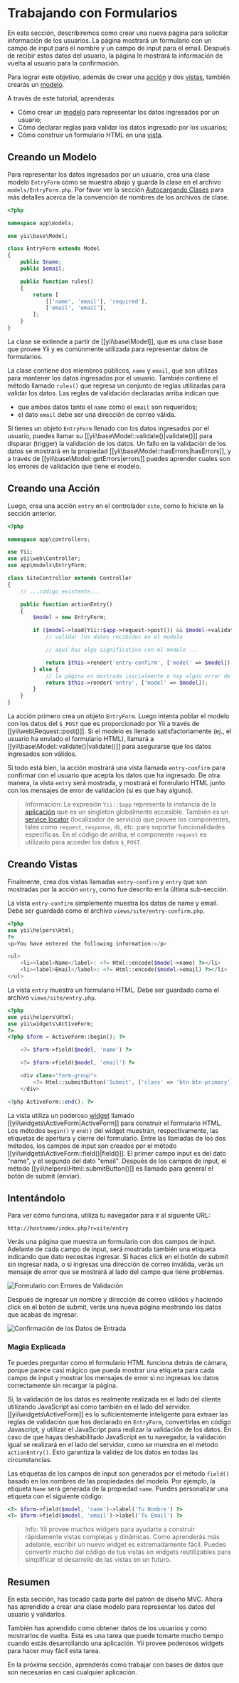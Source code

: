 Trabajando con Formularios
==========================

En esta sección, describiremos como crear una nueva página para solicitar información de los usuarios.
La página mostrará un formulario con un campo de input para el nombre y un campo de input para el email.
Después de recibir estos datos del usuario, la página le mostrará la información de vuelta al usuario para la confirmación.

Para lograr este objetivo, además de crear una [acción](structure-controllers.md) y
dos [vistas](structure-views.md), también crearás un [modelo](structure-models.md).

A través de este tutorial, aprenderás

* Cómo crear un [modelo](structure-models.md) para representar los datos ingresados por un usuario;
* Cómo declarar reglas para validar los datos ingresado por los usuarios;
* Cómo construir un formulario HTML en una [vista](structure-views.md).


Creando un Modelo <a name="creating-model"></a>
-----------------

Para representar los datos ingresados por un usuario, crea una clase modelo `EntryForm` cómo se muestra abajo y
guarda la clase en el archivo `models/EntryForm.php`. Por favor ver la sección [Autocargando Clases](concept-autoloading.md)
para más detalles acerca de la convención de nombres de los archivos de clase.

```php
<?php

namespace app\models;

use yii\base\Model;

class EntryForm extends Model
{
    public $name;
    public $email;

    public function rules()
    {
        return [
            [['name', 'email'], 'required'],
            ['email', 'email'],
        ];
    }
}
```

La clase se extiende a partir de [[yii\base\Model]], que es una clase base que provee Yii y es comúnmente utilizada
para representar datos de formularios.

La clase contiene dos miembros públicos, `name` y `email`, que son utilizas para mantener
los datos ingresados por el usuario. También contiene el método llamado `rules()` que regresa un conjunto
de reglas utilizadas para validar los datos. Las reglas de validación declaradas arriba indican que

* que ambos datos tanto el `name` como el `email` son requeridos;
* el dato `email` debe ser una dirección de correo válida.

Si tienes un objeto `EntryForm` llenado con los datos ingresados por el usuario, puedes llamar
su [[yii\base\Model::validate()|validate()]] para disparar (trigger) la validación de los datos. Un fallo en la validación
de los datos se mostrará en la propiedad [[yii\base\Model::hasErrors|hasErrors]], y a través de
[[yii\base\Model::getErrors|errors]] puedes aprender cuales son los errores de validación que tiene el modelo.


Creando una Acción <a name="creating-action"></a>
------------------

Luego, crea una acción `entry` en el controlador `site`, como lo hiciste en la sección anterior.

```php
<?php

namespace app\controllers;

use Yii;
use yii\web\Controller;
use app\models\EntryForm;

class SiteController extends Controller
{
    // ...código existente...

    public function actionEntry()
    {
        $model = new EntryForm;

        if ($model->load(Yii::$app->request->post()) && $model->validate()) {
            // validar los datos recibidos en el modelo

            // aquí haz algo significativo con el modelo ...

            return $this->render('entry-confirm', ['model' => $model]);
        } else {
            // la página es mostrada inicialmente o hay algún error de validación
            return $this->render('entry', ['model' => $model]);
        }
    }
}
```

La acción primero crea un objeto `EntryForm`. Luego intenta poblar el modelo
con los datos del `$_POST` que es proporcionado por Yii a través de [[yii\web\Request::post()]].
Si el modelo es llenado satisfactoriamente (ej., el usuario ha enviado el formulario HTML),
llamará a [[yii\base\Model::validate()|validate()]] para asegurarse que los datos ingresados
son válidos.

Si todo está bien, la acción mostrará una vista llamada `entry-confirm` para confirmar
con el usuario que acepta los datos que ha ingresado. De otra manera, la vista `entry` será
mostrada, y mostrará el formulario HTML junto con los mensajes de error de validación (si es que hay alguno).

> Información: La expresión `Yii::$app` representa la instancia de la [aplicación](structure-applications.md)
  que es un singleton globalmente accesible. También es un [service locator](concept-service-locator.md) (localizador de servicio)
  que provee los componentes, tales como `request`, `response`, `db`, etc. para soportar funcionalidades específicas.
  En el código de arriba, el componente `request` es utilizado para acceder los datos `$_POST`.


Creando Vistas <a name="creating-views"></a>
--------------

Finalmente, crea dos vistas llamadas `entry-confirm` y `entry` que son mostradas por la acción `entry`,
como fue descrito en la última sub-sección.

La vista `entry-confirm` simplemente muestra los datos de name y email. Debe ser guardada como el archivo `views/site/entry-confirm.php`.

```php
<?php
use yii\helpers\Html;
?>
<p>You have entered the following information:</p>

<ul>
    <li><label>Name</label>: <?= Html::encode($model->name) ?></li>
    <li><label>Email</label>: <?= Html::encode($model->email) ?></li>
</ul>
```

La vista `entry` muestra un formulario HTML. Debe ser guardado como el archivo `views/site/entry.php`.

```php
<?php
use yii\helpers\Html;
use yii\widgets\ActiveForm;
?>
<?php $form = ActiveForm::begin(); ?>

    <?= $form->field($model, 'name') ?>

    <?= $form->field($model, 'email') ?>

    <div class="form-group">
        <?= Html::submitButton('Submit', ['class' => 'btn btn-primary']) ?>
    </div>

<?php ActiveForm::end(); ?>
```

La vista utiliza un poderoso [widget](structure-widgets.md) llamado [[yii\widgets\ActiveForm|ActiveForm]] para
construir el formulario HTML. Los métodos `begin()` y `end()` del widget muestran, respectivamente, las etiquetas de 
apertura y cierre del formulario. Entre las llamadas de los dos métodos, los campos de input son creados por el
método [[yii\widgets\ActiveForm::field()|field()]]. El primer campo input es del dato "name",
y el segundo del dato "email". Después de los campos de input, el método [[yii\helpers\Html::submitButton()]] 
es llamado para general el botón de submit (enviar).


Intentándolo <a name="trying-it-out"></a>
------------

Para ver cómo funciona, utiliza tu navegador para ir al siguiente URL:

```
http://hostname/index.php?r=site/entry
```

Verás una página que muestra un formulario con dos campos de input. Adelante de cada campo de input, será mostrada también 
una etiqueta indicando que dato necesitas ingresar. Si haces click en el botón de submit sin ingresar nada, 
o si ingresas una dirección de correo inválida, verás un mensaje de error que se mostrará al lado del campo que tiene problemas.

![Formulario con Errores de Validación](images/start-form-validation.png)

Después de ingresar un nombre y dirección de correo válidos y haciendo click en el botón de submit, verás una nueva página
mostrando los datos que acabas de ingresar.

![Confirmación de los Datos de Entrada](images/start-entry-confirmation.png)



### Magia Explicada <a name="magic-explained"></a>

Te puedes preguntar como el formulario HTML funciona detrás de cámara, porque parece casi mágico que pueda 
mostrar una etiqueta para cada campo de input y mostrar los mensajes de error si no ingresas los datos correctamente
sin recargar la página.

Si, la validación de los datos es realmente realizada en el lado del cliente utilizando JavaScript así como también en el lado del servidor.
[[yii\widgets\ActiveForm]] es lo suficientemente inteligente para extraer las reglas de validación que has declarado en `EntryForm`,
convertirlas en código Javascript, y utilizar el JavaScript para realizar la validación de los datos. En caso de que hayas deshabilitado 
JavaScript en tu navegador, la validación igual se realizará en el lado del servidor, como se muestra en 
el método `actionEntry()`. Esto garantiza la validez de los datos en todas las circunstancias.

Las etiquetas de los campos de input son generados por el método `field()` basado en los nombres de las propiedades del modelo.
Por ejemplo, la etiqueta `Name` será generada de la propiedad `name`. Puedes personalizar una etiqueta con
el siguiente código:

```php
<?= $form->field($model, 'name')->label('Tu Nombre') ?>
<?= $form->field($model, 'email')->label('Tu Email') ?>
```

> Info: Yii provee muchos widgets para ayudarte a construir rápidamente vistas complejas y dinámicas.
  Como aprenderás más adelante, escribir un nuevo  widget es extremadamente fácil. Puedes convertir mucho del
  código de tus vistas en widgets reutilizables para simplificar el desarrollo de las vistas en un futuro.


Resumen <a name="summary"></a>
-------

En esta sección, has tocado cada parte del patrón de diseño MVC. Ahora has aprendido
a crear una clase modelo para representar los datos del usuario y validarlos.

También has aprendido como obtener datos de los usuarios y como mostrarlos de vuelta. Esta es una tarea que
puede tomarte mucho tiempo cuando estás desarrollando una aplicación. Yii provee poderosos widgets 
para hacer muy fácil esta tarea.

En la próxima sección, aprenderás como trabajar con bases de datos que son necesarias en casi cualquier aplicación.
